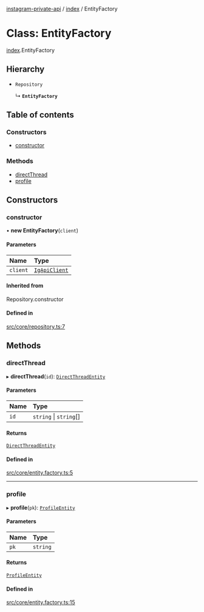 [instagram-private-api](../../README.md) / [index](../../modules/index.md) / EntityFactory

# Class: EntityFactory

[index](../../modules/index.md).EntityFactory

## Hierarchy

- `Repository`

  ↳ **`EntityFactory`**

## Table of contents

### Constructors

- [constructor](EntityFactory.md#constructor)

### Methods

- [directThread](EntityFactory.md#directthread)
- [profile](EntityFactory.md#profile)

## Constructors

### constructor

• **new EntityFactory**(`client`)

#### Parameters

| Name | Type |
| :------ | :------ |
| `client` | [`IgApiClient`](IgApiClient.md) |

#### Inherited from

Repository.constructor

#### Defined in

[src/core/repository.ts:7](https://github.com/Nerixyz/instagram-private-api/blob/b3351b9/src/core/repository.ts#L7)

## Methods

### directThread

▸ **directThread**(`id`): [`DirectThreadEntity`](../entities/DirectThreadEntity.md)

#### Parameters

| Name | Type |
| :------ | :------ |
| `id` | `string` \| `string`[] |

#### Returns

[`DirectThreadEntity`](../entities/DirectThreadEntity.md)

#### Defined in

[src/core/entity.factory.ts:5](https://github.com/Nerixyz/instagram-private-api/blob/b3351b9/src/core/entity.factory.ts#L5)

___

### profile

▸ **profile**(`pk`): [`ProfileEntity`](../entities/ProfileEntity.md)

#### Parameters

| Name | Type |
| :------ | :------ |
| `pk` | `string` |

#### Returns

[`ProfileEntity`](../entities/ProfileEntity.md)

#### Defined in

[src/core/entity.factory.ts:15](https://github.com/Nerixyz/instagram-private-api/blob/b3351b9/src/core/entity.factory.ts#L15)
